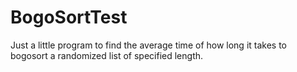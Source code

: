 # BogoSortTest
Just a little program to find the average time of how long it takes to bogosort a randomized list of specified length.
